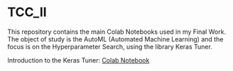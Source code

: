 # TCC_II
This repository contains the main Colab Notebooks used in my Final Work. 
The object of study is the AutoML (Automated Machine Learning) and the focus is on the Hyperparameter Search, using the library Keras Tuner.

Introduction to the Keras Tuner: [Colab Notebook](https://colab.research.google.com/github/tensorflow/docs/blob/master/site/en/tutorials/keras/keras_tuner.ipynb)
